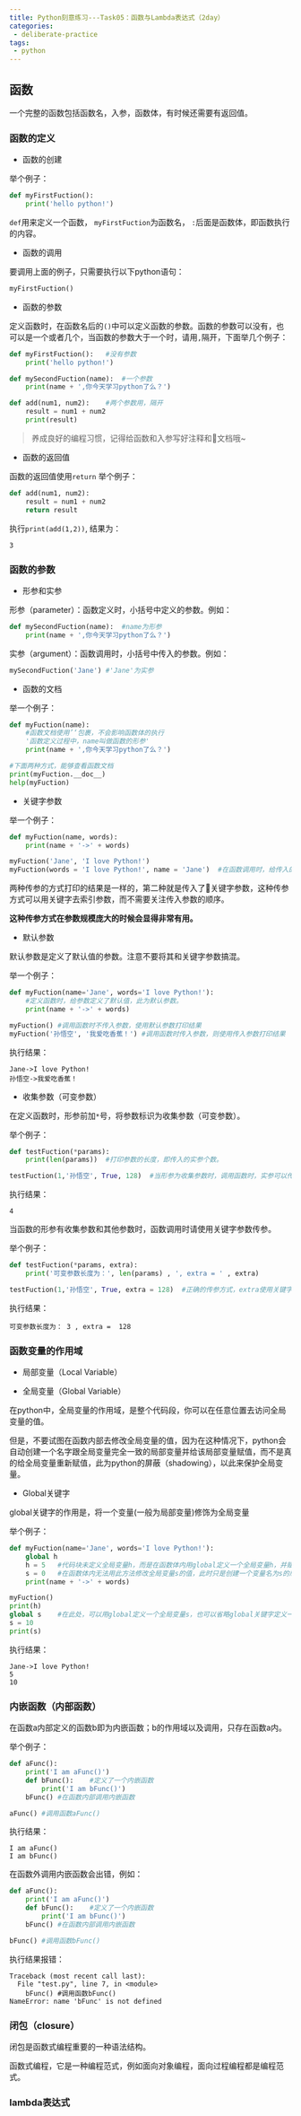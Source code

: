 ```yaml
---
title: Python刻意练习---Task05：函数与Lambda表达式（2day）
categories:
 - deliberate-practice
tags:
 - python
---
```

## 函数
一个完整的函数包括函数名，入参，函数体，有时候还需要有返回值。

### 函数的定义
-  函数的创建

举个例子：
```python
def myFirstFuction():
    print('hello python!')
```
`def`用来定义一个函数， `myFirstFuction`为函数名， `:`后面是函数体，即函数执行的内容。

- 函数的调用

要调用上面的例子，只需要执行以下python语句：
```python
myFirstFuction()
```

- 函数的参数

定义函数时，在函数名后的`()`中可以定义函数的参数。函数的参数可以没有，也可以是一个或者几个，当函数的参数大于一个时，请用`,`隔开，下面举几个例子：
```python
def myFirstFuction():   #没有参数
    print('hello python!')

def mySecondFuction(name):  #一个参数
    print(name + ',你今天学习python了么？')

def add(num1, num2):    #两个参数用，隔开
    result = num1 + num2
    print(result)
```
>养成良好的编程习惯，记得给函数和入参写好注释和文档哦~

- 函数的返回值

函数的返回值使用`return`
举个例子：
```python
def add(num1, num2):
    result = num1 + num2
    return result
```
执行`print(add(1,2))`,
结果为：
```
3
```

### 函数的参数
- 形参和实参

形参（parameter）：函数定义时，小括号中定义的参数。例如：
```python
def mySecondFuction(name):  #name为形参
    print(name + ',你今天学习python了么？')
```

实参（argument）：函数调用时，小括号中传入的参数。例如：
```python
mySecondFuction('Jane') #'Jane'为实参
```

- 函数的文档

举一个例子：
```python
def myFuction(name):
    #函数文档使用’‘包裹，不会影响函数体的执行
    '函数定义过程中，name叫做函数的形参'
    print(name + ',你今天学习python了么？')

#下面两种方式，能够查看函数文档
print(myFuction.__doc__)
help(myFuction)
```

- 关键字参数

举一个例子：
```python
def myFuction(name, words):
    print(name + '->' + words)

myFuction('Jane', 'I love Python!')
myFuction(words = 'I love Python!', name = 'Jane')  #在函数调用时，给传入的参数定义关键字，此为关键字参数。
```
两种传参的方式打印的结果是一样的，第二种就是传入了关键字参数，这种传参方式可以用关键字去索引参数，而不需要关注传入参数的顺序。

**这种传参方式在参数规模庞大的时候会显得非常有用。**

- 默认参数

默认参数是定义了默认值的参数。注意不要将其和关键字参数搞混。

举一个例子：
```python
def myFuction(name='Jane', words='I love Python!'): 
    #定义函数时，给参数定义了默认值，此为默认参数。
    print(name + '->' + words)

myFuction() #调用函数时不传入参数，使用默认参数打印结果
myFuction('孙悟空', '我爱吃香蕉！') #调用函数时传入参数，则使用传入参数打印结果
```
执行结果：
```
Jane->I love Python!
孙悟空->我爱吃香蕉！
```

- 收集参数（可变参数）

在定义函数时，形参前加`*`号，将参数标识为收集参数（可变参数）。

举个例子：

```python
def testFuction(*params):
    print(len(params))  #打印参数的长度，即传入的实参个数。

testFuction(1,'孙悟空', True, 128)  #当形参为收集参数时，调用函数时，实参可以传入若干个参数
```
执行结果：
```
4   
```
当函数的形参有收集参数和其他参数时，函数调用时请使用关键字参数传参。

举个例子：
```python
def testFuction(*params, extra):
    print('可变参数长度为：', len(params) , ', extra = ' , extra)

testFuction(1,'孙悟空', True, extra = 128)  #正确的传参方式，extra使用关键字参数传参
```
执行结果：
```
可变参数长度为： 3 , extra =  128
```

### 函数变量的作用域

- 局部变量（Local Variable）

- 全局变量（Global Variable）

在python中，全局变量的作用域，是整个代码段，你可以在任意位置去访问全局变量的值。

但是，不要试图在函数内部去修改全局变量的值，因为在这种情况下，python会自动创建一个名字跟全局变量完全一致的局部变量并给该局部变量赋值，而不是真的给全局变量重新赋值，此为python的屏蔽（shadowing），以此来保护全局变量。

- Global关键字

global关键字的作用是，将一个变量(一般为局部变量)修饰为全局变量

举个例子：
```python
def myFuction(name='Jane', words='I love Python!'):
    global h    
    h = 5   #代码块未定义全局变量h，而是在函数体内用global定义一个全局变量h，并赋值；
    s = 0   #在函数体内无法用此方法修改全局变量s的值，此时只是创建一个变量名为s的局部变量；
    print(name + '->' + words)

myFuction()
print(h)
global s    #在此处，可以用global定义一个全局变量s，也可以省略global关键字定义一个全局变量s；
s = 10
print(s)
```
执行结果：
```
Jane->I love Python!
5
10
```

### 内嵌函数（内部函数）
在函数a内部定义的函数b即为内嵌函数；b的作用域以及调用，只存在函数a内。

举个例子：
```python
def aFunc():
    print('I am aFunc()')
    def bFunc():    #定义了一个内嵌函数
        print('I am bFunc()')
    bFunc() #在函数内部调用内嵌函数

aFunc() #调用函数aFunc()
```
执行结果：
```
I am aFunc()
I am bFunc()
```
在函数外调用内嵌函数会出错，例如：
```python
def aFunc():
    print('I am aFunc()')
    def bFunc():    #定义了一个内嵌函数
        print('I am bFunc()')
    bFunc() #在函数内部调用内嵌函数

bFunc() #调用函数bFunc()
```
执行结果报错：
```
Traceback (most recent call last):
  File "test.py", line 7, in <module>
    bFunc() #调用函数bFunc()
NameError: name 'bFunc' is not defined
```

### 闭包（closure）
闭包是函数式编程重要的一种语法结构。

函数式编程，它是一种编程范式，例如面向对象编程，面向过程编程都是编程范式。

### lambda表达式